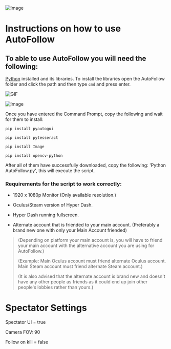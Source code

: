 ![Image](https://imgur.com/zRomQ6G.png)

# Instructions on how to use AutoFollow
## To able to use AutoFollow you will need the following:
[Python](https://www.python.org/downloads/) installed and its libraries.
To install the libraries open the AutoFollow folder and click the path and then type `cmd` and press enter.

![GIF](https://imgur.com/5hvgUGV.gif)

![Image](https://imgur.com/AxEZS9U.png)

Once you have entered the Command Prompt, copy the following and wait for them to install:

`pip install pyautogui`

`pip install pytesseract`

`pip install Image `

`pip install opencv-python`


After all of them have successfully downloaded, copy the following:
'Python AutoFollow.py', this will execute the script.

### Requirements for the script to work correctly:

- 1920 x 1080p Monitor (Only available resolution.)

- Oculus/Steam version of Hyper Dash.

- Hyper Dash running fullscreen.

- Alternate account that is friended to your main account. (Preferably a brand new one with only your Main Account friended)
> (Depending on platform your main account is, you will have to friend your main account with the alternative account you are using for AutoFollow.)
>
> (Example: Main Oculus account must friend alternate Oculus account. Main Steam account must friend alternate Steam account.)
> 
> (It is also advised that the alternate account is brand new and doesn't have any other people as friends as it could end up join other people's lobbies rather than yours.)


# Spectator Settings

Spectator UI = true

Camera FOV: 90

Follow on kill = false

